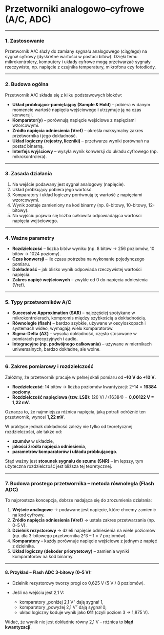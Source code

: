 # Przetworniki analogowo–cyfrowe (A/C, ADC)

---

### 1. Zastosowanie

Przetwornik A/C służy do zamiany sygnału analogowego (ciągłego) na sygnał cyfrowy (dyskretne wartości w postaci bitów).
Dzięki temu mikrokontrolery, komputery i układy cyfrowe mogą przetwarzać sygnały rzeczywiste, np. napięcie z czujnika temperatury, mikrofonu czy fotodiody.

---

### 2. Budowa ogólna

Przetwornik A/C składa się z kilku podstawowych bloków:

* **Układ próbkująco-pamiętający (Sample & Hold)** – pobiera w danym momencie wartość napięcia wejściowego i utrzymuje ją na czas konwersji.
* **Komparator(y)** – porównują napięcie wejściowe z napięciami wzorcowymi.
* **Źródło napięcia odniesienia (Vref)** – określa maksymalny zakres przetwornika i jego dokładność.
* **Układ logiczny (rejestry, liczniki)** – przetwarza wyniki porównań na postać binarną.
* **Interfejs wyjściowy** – wysyła wynik konwersji do układu cyfrowego (np. mikrokontrolera).

---

### 3. Zasada działania

1. Na wejście podawany jest sygnał analogowy (napięcie).
2. Układ próbkujący pobiera jego wartość.
3. Komparatory i układ logiczny porównują tę wartość z napięciami wzorcowymi.
4. Wynik zostaje zamieniony na kod binarny (np. 8-bitowy, 10-bitowy, 12-bitowy).
5. Na wyjściu pojawia się liczba całkowita odpowiadająca wartości napięcia wejściowego.

---

### 4. Ważne parametry

* **Rozdzielczość** – liczba bitów wyniku (np. 8 bitów → 256 poziomów, 10 bitów → 1024 poziomy).
* **Czas konwersji** – ile czasu potrzeba na wykonanie pojedynczego pomiaru.
* **Dokładność** – jak blisko wynik odpowiada rzeczywistej wartości napięcia.
* **Zakres napięć wejściowych** – zwykle od 0 do napięcia odniesienia (Vref).

---

### 5. Typy przetworników A/C

* **Successive Approximation (SAR)** – najczęściej spotykane w mikrokontrolerach, kompromis między szybkością a dokładnością.
* **Równoległe (flash)** – bardzo szybkie, używane w oscyloskopach i systemach wideo, wymagają wielu komparatorów.
* **Sigma-Delta (ΔΣ)** – wysoka dokładność, często stosowane w pomiarach precyzyjnych i audio.
* **Integracyjne (np. podwójnego całkowania)** – używane w miernikach uniwersalnych, bardzo dokładne, ale wolne.

---


### 6. Zakres pomiarowy i rozdzielczość

Załóżmy, że przetwornik pracuje w pełnej skali pomiaru od **–10 V do +10 V**.

* **Rozdzielczość**: 14 bitów → liczba poziomów kwantyzacji:
  2^14 = **16384 poziomy**.
* **Rozdzielczość napięciowa (tzw. LSB)**:
  (20 V) / (16384) = **0,00122 V = 1,22 mV**.

Oznacza to, że najmniejsza różnica napięcia, jaką potrafi odróżnić ten przetwornik, wynosi **1,22 mV**.

W praktyce jednak dokładność zależy nie tylko od teoretycznej rozdzielczości, ale także od:

* **szumów** w układzie,
* **jakości źródła napięcia odniesienia**,
* **parametrów komparatorów i układu próbkującego**.

Stąd ważny jest **stosunek sygnału do szumu (SNR)** – im lepszy, tym użyteczna rozdzielczość jest bliższa tej teoretycznej.

---

### 7. Budowa prostego przetwornika – metoda równoległa (Flash ADC)

To najprostsza koncepcja, dobrze nadająca się do zrozumienia działania:

1. **Wejście analogowe** → podawane jest napięcie, które chcemy zamienić na kod cyfrowy.
2. **Źródło napięcia odniesienia (Vref)** → ustala zakres przetwarzania (np. 0–5 V).
3. **Dzielnik rezystorowy** → dzieli napięcie odniesienia na wiele poziomów (np. dla 3-bitowego przetwornika 2^3 – 1 = 7 poziomów).
4. **Komparatory** – każdy porównuje napięcie wejściowe z jednym z napięć z dzielnika.
5. **Układ logiczny (dekoder priorytetowy)** – zamienia wyniki komparatorów na kod binarny.

---

#### 8. Przykład – Flash ADC 3-bitowy (0–5 V):

* Dzielnik rezystorowy tworzy progi co 0,625 V (5 V / 8 poziomów).
* Jeśli na wejściu jest 2,1 V:

  * komparatory „poniżej 2,1 V” dają sygnał 1,
  * komparatory „powyżej 2,1 V” dają sygnał 0,
  * układ logiczny koduje wynik jako **011** (czyli poziom 3 → 1,875 V).

Widać, że wynik nie jest dokładnie równy 2,1 V – różnica to **błąd kwantyzacji**.

